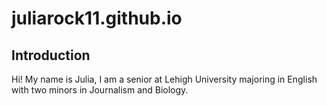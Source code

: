# juliarock11.github.io
## Introduction
Hi! My name is Julia, I am a senior at Lehigh University majoring in English with two minors in Journalism and Biology. 

